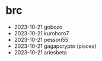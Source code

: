# brc
- 2023-10-21 gobozo
- 2023-10-21 kurohoro7
- 2023-10-21 pessori55
- 2023-10-21 gagapcrypto (pisces)
- 2023-10-21 ariesbeta
